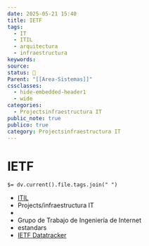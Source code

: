 ```yaml
---
date: 2025-05-21 15:40
title: IETF
tags:
  - IT
  - ITIL
  - arquitectura
  - infraestructura
keywords: 
source: 
status: 📌
Parent: "[[Area-Sistemas]]"
cssclasses:
  - hide-embedded-header1
  - wide
categories:
  - Projectsinfraestructura IT
public_note: true
publico: true
category: Projectsinfraestructura IT
---
```

# IETF
`$= dv.current().file.tags.join(" ")`

- [ITIL](/projects/infraestructura%20it/itil/)
- Projects/infraestructura IT
- 
- Grupo de Trabajo de Ingeniería de Internet 
- estandars
- [IETF Datatracker](https://datatracker.ietf.org/) 
